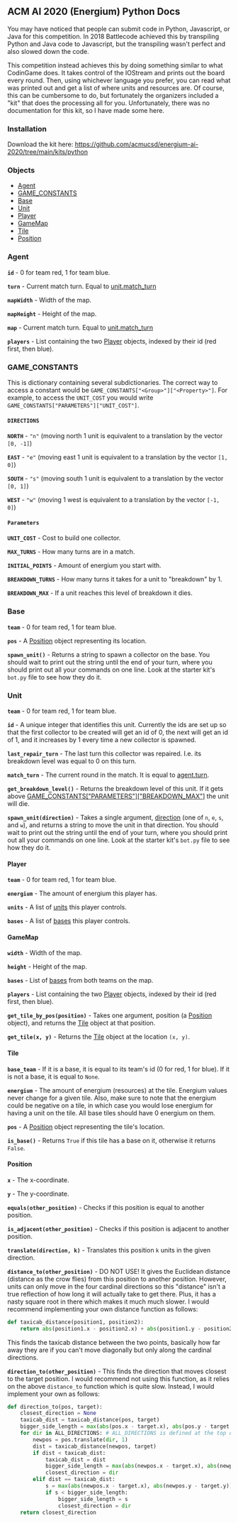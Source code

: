 ## ACM AI 2020 (Energium) Python Docs

You may have noticed that people can submit code in Python, Javascript, or Java for this competition. In 2018 Battlecode achieved this by transpiling Python and Java code to Javascript, but the transpiling wasn't perfect and also slowed down the code.

This competition instead achieves this by doing something similar to what CodinGame does. It takes control of the IOStream and prints out the board every round. Then, using whichever language you prefer, you can read what was printed out and get a list of where units and resources are. Of course, this can be cumbersome to do, but fortunately the organizers included a "kit" that does the processing all for you. Unfortunately, there was no documentation for this kit, so I have made some here.

### Installation
Download the kit here:
https://github.com/acmucsd/energium-ai-2020/tree/main/kits/python

### Objects

- [Agent][1]
- [GAME_CONSTANTS][2]
- [Base][3]
- [Unit][4]
- [Player][5]
- [GameMap][6]
- [Tile][7]
- [Position][8]

### Agent

**`id`** - 0 for team red, 1 for team blue.

**`turn`** - Current match turn. Equal to [unit.match_turn][3]

**`mapWidth`** - Width of the map.

**`mapHeight`** - Height of the map.

**`map`** - Current match turn. Equal to [unit.match_turn][3]

**`players`** - List containing the two [Player][4] objects, indexed by their id (red first, then blue).

### GAME_CONSTANTS

This is dictionary containing several subdictionaries. The correct way to access a constant would be `GAME_CONSTANTS["<Group>"]["<Property>"]`. For example, to access the `UNIT_COST` you would write `GAME_CONSTANTS["PARAMETERS"]["UNIT_COST"]`.

#### `DIRECTIONS`

**`NORTH`** - `"n"` (moving north 1 unit is equivalent to a translation by the vector `[0, -1]`)

**`EAST`** - `"e"` (moving east 1 unit is equivalent to a translation by the vector `[1, 0]`)

**`SOUTH`** - `"s"` (moving south 1 unit is equivalent to a translation by the vector `[0, 1]`)

**`WEST`** - `"w"` (moving  1 west is equivalent to a translation by the vector `[-1, 0]`)

#### `Parameters`

**`UNIT_COST`** - Cost to build one collector.

**`MAX_TURNS`** - How many turns are in a match.

**`INITIAL_POINTS`** - Amount of energium you start with.

**`BREAKDOWN_TURNS`** - How many turns it takes for a unit to "breakdown" by 1.

**`BREAKDOWN_MAX`** - If a unit reaches this level of breakdown it dies.

### Base

**`team`** - 0 for team red, 1 for team blue.

**`pos`** - A [Position][8] object representing its location.

**`spawn_unit()`** - Returns a string to spawn a collector on the base. You should wait to print out the string until the end of your turn, where you should print out all your commands on one line. Look at the starter kit's `bot.py` file to see how they do it.

### Unit

**`team`** - 0 for team red, 1 for team blue.

**`id`** - A unique integer that identifies this unit. Currently the ids are set up so that the first collector to be created will get an id of 0, the next will get an id of 1, and it increases by 1 every time a new collector is spawned.

**`last_repair_turn`** - The last turn this collector was repaired. I.e. its breakdown level was equal to 0 on this turn.

**`match_turn`** - The current round in the match. It is equal to [agent.turn][1].

**`get_breakdown_level()`** - Returns the breakdown level of this unit. If it gets above [GAME_CONSTANTS["PARAMETERS"]["BREAKDOWN_MAX"]][2] the unit will die.

**`spawn_unit(direction)`** - Takes a single argument, [direction][2] (one of `n`, `e`, `s`, and `w`), and returns a string to move the unit in that direction. You should wait to print out the string until the end of your turn, where you should print out all your commands on one line. Look at the starter kit's `bot.py` file to see how they do it.

#### Player

**`team`** - 0 for team red, 1 for team blue.

**`energium`** - The amount of energium this player has.

**`units`** - A list of [units][4] this player controls.

**`bases`** - A list of [bases][3] this player controls.

#### GameMap

**`width`** - Width of the map.

**`height`** - Height of the map.

**`bases`** - List of [bases][3] from both teams on the map.

**`players`** - List containing the two [Player][4] objects, indexed by their id (red first, then blue).

**`get_tile_by_pos(position)`** - Takes one argument, position (a [Position][8] object), and returns the [Tile][7] object at that position.

**`get_tile(x, y)`** - Returns the [Tile][7] object at the location `(x, y)`.

#### Tile

**`base_team`** - If it is a base, it is equal to its team's id (0 for red, 1 for blue). If it is not a base, it is equal to `None`.

**`energium`** - The amount of energium (resources) at the tile. Energium values never change for a given tile. Also, make sure to note that the energium could be negative on a tile, in which case you would lose energium for having a unit on the tile. All base tiles should have 0 energium on them.

**`pos`** - A [Position][8] object representing the tile's location.

**`is_base()`** - Returns `True` if this tile has a base on it, otherwise it returns `False`.

#### Position

**`x`** - The x-coordinate.

**`y`** - The y-coordinate.

**`equals(other_position)`** - Checks if this position is equal to another position.

**`is_adjacent(other_position)`** - Checks if this position is adjacent to another position.

**`translate(direction, k)`** - Translates this position `k` units in the given direction.

**`distance_to(other_position)`** - DO NOT USE! It gives the Euclidean distance (distance as the crow flies) from this position to another position. However, units can only move in the four cardinal directions so this "distance" isn't a true reflection of how long it will actually take to get there. Plus, it has a nasty square root in there which makes it much much slower. I would recommend implementing your own distance function as follows:

```python
def taxicab_distance(position1, position2):
    return abs(position1.x - position2.x) + abs(position1.y - position2.y)
```

This finds the taxicab distance between the two points, basically how far away they are if you can't move diagonally but only along the cardinal directions.

**`direction_to(other_position)`** - This finds the direction that moves closest to the target position. I would recommend not using this function, as it relies on the above `distance_to` function which is quite slow. Instead, I would implement your own as follows:

```python
def direction_to(pos, target):
    closest_direction = None
    taxicab_dist = taxicab_distance(pos, target)
    bigger_side_length = max(abs(pos.x - target.x), abs(pos.y - target.y))
    for dir in ALL_DIRECTIONS: # ALL_DIRECTIONS is defined at the top of bot.py
        newpos = pos.translate(dir, 1)
        dist = taxicab_distance(newpos, target)
        if dist < taxicab_dist:
            taxicab_dist = dist
            bigger_side_length = max(abs(newpos.x - target.x), abs(newpos.y - target.y))
            closest_direction = dir
        elif dist == taxicab_dist:
            s = max(abs(newpos.x - target.x), abs(newpos.y - target.y))
            if s < bigger_side_length:
                bigger_side_length = s
                closest_direction = dir
    return closest_direction
```

[1]: https://github.com/programjames/acmai2020docs/blob/gh-pages/index.md#Agent
[2]: https://github.com/programjames/acmai2020docs/blob/gh-pages/index.md#GAME_CONSTANTS
[3]: https://github.com/programjames/acmai2020docs/blob/gh-pages/index.md#Base
[4]: https://github.com/programjames/acmai2020docs/blob/gh-pages/index.md#Unit
[5]: https://github.com/programjames/acmai2020docs/blob/gh-pages/index.md#Player
[6]: https://github.com/programjames/acmai2020docs/blob/gh-pages/index.md#GameMap
[7]: https://github.com/programjames/acmai2020docs/blob/gh-pages/index.md#Tile
[8]: https://github.com/programjames/acmai2020docs/blob/gh-pages/index.md#Position
